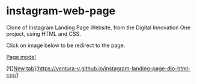 # instagram-web-page

Clone of Instagram Landing Page Website, from the Digital Innovation One project, using HTML and CSS.

Click on image below to be redirect to the page.

[Page model](https://www.instagram.com/)

[![][New tab](pitch.png)](https://ventura-v.github.io/instagram-landing-page-dio-html-css/)
